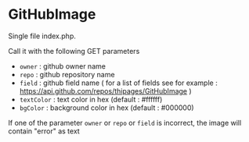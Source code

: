 # GitHubImage

Single file index.php.

Call it with the following GET parameters
- `owner` : github owner name
- `repo` : github repository name
- `field` : github field name ( for a list of fields see  for example : https://api.github.com/repos/thipages/GitHubImage )
- `textColor` : text color in hex (default : #ffffff)
- `bgColor` : background color in hex (default : #000000)

If one of the parameter `owner` or `repo` or `field` is incorrect, the image will contain "error" as text
